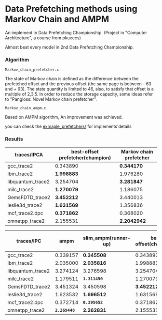 # Data Prefetching methods using Markov Chain and AMPM

An implement in Data Prefetching Championship. (Project in "Computer Architecture", a course from pkueecs)

Almost beat every model in 2nd Data Prefetching Championship.

### Algorithm

`Markov_chain_prefetcher.c`

The state of Markov chain is defined as the difference between the prefetched offset and the previous offset (the same page is between - 63 and + 63). The state quantity is limited to 46, also, to satisfy that offset is a multiple of 2,3,5. In order to reduce the storage capacity, some ideas refer to "Pangloss: Novel Markov chain prefetcher".

`Markov_chain_ampm.c`

Based on AMPM algorithm, An improvement was achieved.

you can check the [exmaple_prefetchers/](https://github.com/Sirui-Xu/Data-Prefetching-methods-using-Markov-Chain-and-AMPM/tree/main/example_prefetchers) for implements'details

### Results

|traces/IPCA |best-offset prefetcher(champion)|  Markov chain prefetcher|
|----|----|----|
|gcc_trace2|0.343890|**0.344170**|
|lbm_trace2|**1.998883**|1.976280|
|libquantum_trace2|3.254704|**3.281847**|
|milc_trace2|**1.270079**|1.186075|
|GemsFDTD_trace2|**3.452212**|3.440013|
|leslie3d_trace2|**1.631569**|1.356836|
|mcf_trace2.dpc|**0.371862**|0.368020|
|omnetpp_trace2|2.155531|**2.2042942**|

|traces/IPC|ampm|slim_ampm(runner-up)|  best offset(champion)|  markov chain | markov chain + ampm(ours)|
|----|----|----|----|----|----|
|gcc_trace2|0.339157|**0.345508**|0.343890|   0.344170|**`0.350100`**|
|lbm_trace2|2.035000|**2.035816**|1.998883|   1.976280|**`2.067567`**|
|libquantum_trace2|   3.274124|  3.276598|3.254704|**`3.281847`**|**3.280319**|
|milc_trace2|1.179511|**`1.311450`**|1.270079|   1.186075|**1.302887**|
|GemsFDTD_trace2|  3.451324|  3.450598|**3.452212**|3.440013|**`3.452546`**|
|leslie3d_trace2|1.623532|**1.696512**|1.631569|   1.356836|**`1.697695`**|
|mcf_trace2.dpc|0.372714|**`0.395652`**|0.371862|   0.368020|**0.380612**|
|omnetpp_trace2|**`2.269448`**|**2.262831**|2.155531|   2.204294|2.210579|


